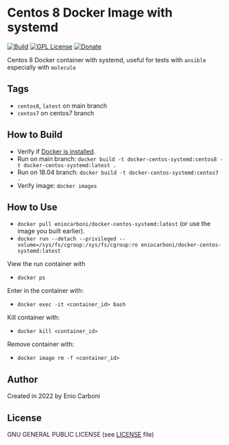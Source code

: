 # Centos 8 Docker Image with systemd

[![Build](https://github.com/eniocarboni/docker-centos-systemd/actions/workflows/build.yml/badge.svg?branch=main)](https://github.com/eniocarboni/docker-centos-systemd/actions/workflows/build.yml) [![GPL License](https://img.shields.io/badge/license-GPL-blue.svg)](https://www.gnu.org/licenses/) [![Donate](https://img.shields.io/badge/Donate-PayPal-green.svg)](https://www.paypal.me/EnioCarboni)

Centos 8 Docker container with systemd, useful for tests with `ansible` especially with `molecule`

## Tags

  - `centos8`, `latest` on main branch
  - `centos7` on centos7 branch


## How to Build

  * Verify if [Docker is installed](https://docs.docker.com/install/).
  * Run on main branch: `docker build -t docker-centos-systemd:centos8 -t docker-centos-systemd:latest .`
  * Run on 18.04 branch: `docker build -t docker-centos-systemd:centos7 .`
  * Verify image: `docker images`

## How to Use

  * `docker pull eniocarboni/docker-centos-systemd:latest` (or use the image you built earlier).
  * `docker run --detach --privileged --volume=/sys/fs/cgroup:/sys/fs/cgroup:ro eniocarboni/docker-centos-systemd:latest`

View the run container with

  * `docker ps`

Enter in the container with:

  * `docker exec -it <container_id> bash`

Kill container with:

  * `docker kill <container_id>`

Remove container with:

  * `docker image rm -f <container_id>` 

## Author

Created in 2022 by Enio Carboni

## License

GNU GENERAL PUBLIC LICENSE (see [LICENSE](LICENSE) file)
